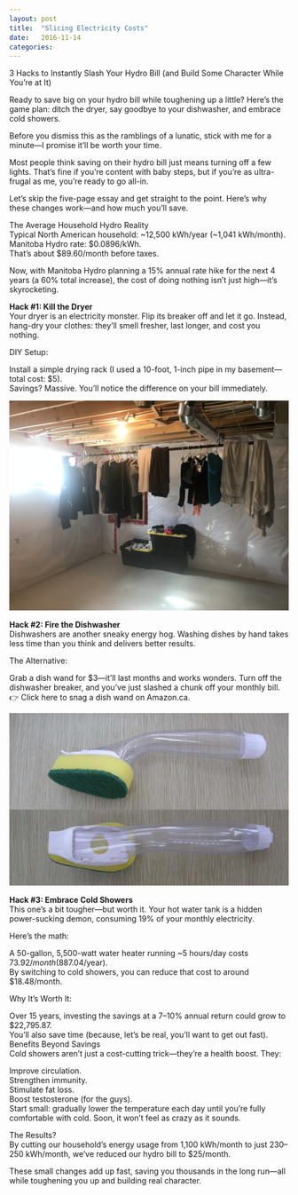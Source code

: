```yaml
---
layout: post
title:  "Slicing Electricity Costs"
date:   2016-11-14
categories: 
---
```


3 Hacks to Instantly Slash Your Hydro Bill (and Build Some Character While You’re at It)

Ready to save big on your hydro bill while toughening up a little? Here’s the game plan: ditch the dryer, say goodbye to your dishwasher, and embrace cold showers.

Before you dismiss this as the ramblings of a lunatic, stick with me for a minute—I promise it’ll be worth your time.

Most people think saving on their hydro bill just means turning off a few lights. That’s fine if you’re content with baby steps, but if you’re as ultra-frugal as me, you’re ready to go all-in.

Let’s skip the five-page essay and get straight to the point. Here’s why these changes work—and how much you’ll save.

The Average Household Hydro Reality  
Typical North American household: ~12,500 kWh/year (~1,041 kWh/month).  
Manitoba Hydro rate: $0.0896/kWh.  
That’s about $89.60/month before taxes.  

Now, with Manitoba Hydro planning a 15% annual rate hike for the next 4 years (a 60% total increase), the cost of doing nothing isn’t just high—it’s skyrocketing.

**Hack #1: Kill the Dryer**  
Your dryer is an electricity monster. Flip its breaker off and let it go. Instead, hang-dry your clothes: they’ll smell fresher, last longer, and cost you nothing.

DIY Setup:

Install a simple drying rack (I used a 10-foot, 1-inch pipe in my basement—total cost: $5).  
Savings? Massive. You’ll notice the difference on your bill immediately.  

![Alt text](/assets/images/clothes.jpeg)

**Hack #2: Fire the Dishwasher**  
Dishwashers are another sneaky energy hog. Washing dishes by hand takes less time than you think and delivers better results.

The Alternative:

Grab a dish wand for $3—it’ll last months and works wonders.
Turn off the dishwasher breaker, and you’ve just slashed a chunk off your monthly bill.
👉 Click here to snag a dish wand on Amazon.ca.

![Alt text](/assets/images/wand.jpeg)

**Hack #3: Embrace Cold Showers**  
This one’s a bit tougher—but worth it. Your hot water tank is a hidden power-sucking demon, consuming 19% of your monthly electricity.

Here’s the math:

A 50-gallon, 5,500-watt water heater running ~5 hours/day costs $73.92/month ($887.04/year).  
By switching to cold showers, you can reduce that cost to around $18.48/month.  

Why It’s Worth It:

Over 15 years, investing the savings at a 7–10% annual return could grow to $22,795.87.  
You’ll also save time (because, let’s be real, you’ll want to get out fast).  
Benefits Beyond Savings  
Cold showers aren’t just a cost-cutting trick—they’re a health boost. They:  

Improve circulation.  
Strengthen immunity.  
Stimulate fat loss.  
Boost testosterone (for the guys).  
Start small: gradually lower the temperature each day until you’re fully comfortable with cold. Soon, it won’t feel as crazy as it sounds.  

The Results?  
By cutting our household’s energy usage from 1,100 kWh/month to just 230–250 kWh/month, we’ve reduced our hydro bill to $25/month.

These small changes add up fast, saving you thousands in the long run—all while toughening you up and building real character.